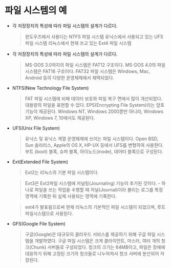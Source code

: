 # 파일 시스템의 예

- 각 저장장치의 특성에 따라 파일 시스템의 설계가 다르다. 

    > 윈도우즈에서 사용디는 NTFS 파일 시스템
    > 유닉스에서 사용되고 있는 UFS 파일 시스템
    > 리눅스에서 현재 쓰고 있는 Ext4 파일 시스템


- 각 저장장치의 특성에 따라 파일 시스템의 설계가 다르다.

    > MS-DOS 3.0까지의 파일 시스템은 FAT12 구조이다.
    > MS-DOS 4.0의 파일 시스템은 FAT16 구조이다.
    > FAT32 파일 시스템은 Windows, Mac, Android 등의 다양한 운영체제에서 채택되었다.


- NTFS(New Technology File System)

    > FAT 파일 시스템에 비해 데이터 보호와 파일 복구 면에서 많이 개선되었다.
    > 대용량의 파일을 표현할 수 있다.
    > EPS(Encrypting File System)라는 암호 기능이 제공된다.
    > Windows NT, Windows 2000뿐만 아니라, Windows XP, Windows 7, 10에서도 제공된다.


- UFS(Unix File System)

    > 유닉스 및 유닉스 계열 운영체제에 쓰이는 파일 시스템이다.
    > Open BSD, Sun 솔라리스, Apple의 OS X, HP-UX 등에서 UFS를 변형하여 사용한다.
    > 부트 (boot) 블록, 슈퍼 블록, 아이노드(inode), 데어터 블록으로 구성된다.


- Ext(Extended File System)

    > Ext2는 리눅스의 기본 파일 시스템이다.
    
    > Ext3은 Ext2파일 시스템에 저널링(Journaling) 기능이 추가된 것이다.
        - 하나로 파일을 쓰는 작업을 수행할 때 저널(Journal)이라 불리는 로그를 특정 영역에 기록한 뒤 실제 사용되는 영역에 기록한다.

    > ext4가 발표됨으로써 현재 리눅스의 기본적인 파일 시스템이 되었으며, 루트 파일시스템으로 사용된다.


- GFS(Google File System)

    > 구글(Google)은 대규모의 클라우드 서비스를 제공하기 위해 구글 파일 시스템을 개발하였다.
    > 구글 파일 시스템은 크게 클라이언트, 마스터, 여러 개의 청크(Chunk) 서버들로 구성되었다.
    > 청크의 크기는 64MB이고, 파일은 장애에 대응하기 위해 고정된 크기의 청크들로 나누어져서 청크 서버에 분산되어 저장된다.